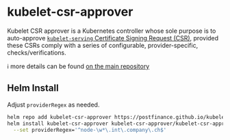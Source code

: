 # kubelet-csr-approver

Kubelet CSR approver is a Kubernetes controller whose sole purpose is to auto-approve [`kubelet-serving`
Certificate Signing Request (CSR)](https://kubernetes.io/docs/tasks/administer-cluster/kubeadm/kubeadm-certs/#kubelet-serving-certs),
provided these CSRs comply with a series of configurable, provider-specific, checks/verifications.  

ℹ more details can be found [on the main repository](https://github.com/postfinance/kubelet-csr-approver)

## Helm Install

Adjust `providerRegex` as needed.

```sh
helm repo add kubelet-csr-approver https://postfinance.github.io/kubelet-csr-approver
helm install kubelet-csr-approver kubelet-csr-approver/kubelet-csr-approver -n kube-system \
  --set providerRegex='^node-\w*\.int\.company\.ch$'
```

